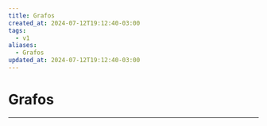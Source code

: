 ```yaml
---
title: Grafos
created_at: 2024-07-12T19:12:40-03:00
tags:
  - v1
aliases:
  - Grafos
updated_at: 2024-07-12T19:12:40-03:00
---
```

# Grafos
---

